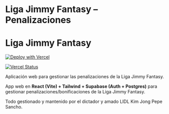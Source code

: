 # Liga Jimmy Fantasy – Penalizaciones

# Liga Jimmy Fantasy

[![Deploy with Vercel](https://vercel.com/button)](https://vercel.com/new/clone?repository-url=https://github.com/jsmdev/liga-jimmy-fantasy)

[![Vercel Status](https://vercelbadge.vercel.app/api/jsmdev/liga-jimmy-fantasy)](https://liga-jimmy-fantasy.vercel.app)

Aplicación web para gestionar las penalizaciones de la Liga Jimmy Fantasy.

App web en **React (Vite) + Tailwind + Supabase (Auth + Postgres)** para gestionar penalizaciones/bonificaciones de la Liga Jimmy Fantasy.

Todo gestionado y mantenido por el dictador y amado LIDL Kim Jong Pepe Sancho.
